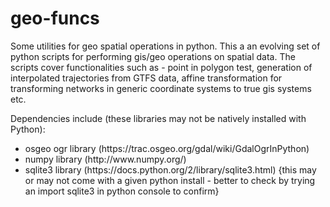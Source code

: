 # geo-funcs
Some utilities for geo spatial operations in python. This a an evolving set of python scripts for performing gis/geo operations on spatial data. The scripts cover functionalities such as - point in polygon test, generation of interpolated trajectories from GTFS data, affine transformation for transforming networks in generic coordinate systems to true gis systems etc. 

Dependencies include (these libraries may not be natively installed with Python): 
<ul style="list-style-type:disc">
  <li>osgeo ogr library (https://trac.osgeo.org/gdal/wiki/GdalOgrInPython)</li>
  <li>numpy library (http://www.numpy.org/)</li>
  <li>sqlite3 library (https://docs.python.org/2/library/sqlite3.html) {this may or may not come with a given python install - better to check by trying an import sqlite3 in python console to confirm}</li>
</ul> 


 
